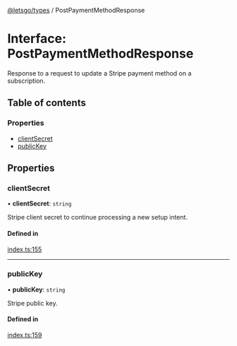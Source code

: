 [@letsgo/types](../README.md) / PostPaymentMethodResponse

# Interface: PostPaymentMethodResponse

Response to a request to update a Stripe payment method on a subscription.

## Table of contents

### Properties

- [clientSecret](PostPaymentMethodResponse.md#clientsecret)
- [publicKey](PostPaymentMethodResponse.md#publickey)

## Properties

### clientSecret

• **clientSecret**: `string`

Stripe client secret to continue processing a new setup intent.

#### Defined in

[index.ts:155](https://github.com/tjanczuk/letsgo/blob/c32fd97/packages/types/src/index.ts#L155)

___

### publicKey

• **publicKey**: `string`

Stripe public key.

#### Defined in

[index.ts:159](https://github.com/tjanczuk/letsgo/blob/c32fd97/packages/types/src/index.ts#L159)
